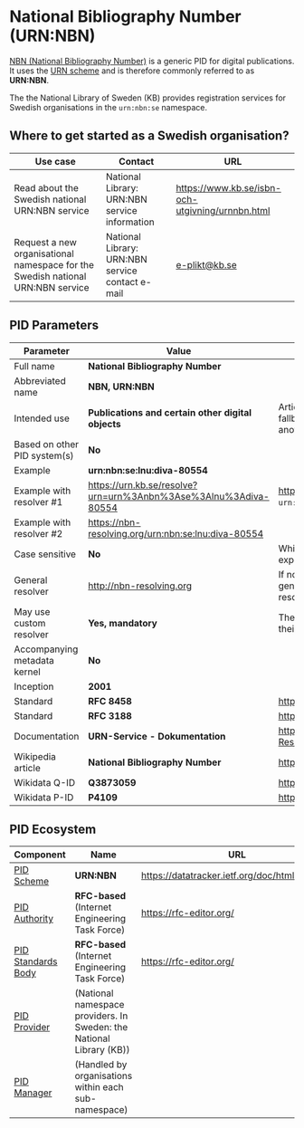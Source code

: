 # National Bibliography Number (URN:NBN)

[NBN (National Bibliography Number)](https://en.wikipedia.org/wiki/National_Bibliography_Number) is a generic PID for digital publications. 
It uses the [URN scheme](https://en.wikipedia.org/wiki/Uniform_Resource_Name) and is therefore commonly referred to as **URN:NBN**.

The the National Library of Sweden (KB) provides registration services for Swedish organisations in the `urn:nbn:se` namespace.

## Where to get started as a Swedish organisation?
| Use case                                                                   | Contact                           | URL |
| --------                                                                   | -------                           | -------                                    |
| Read about the Swedish national URN:NBN service   | National Library: URN:NBN service information       | <https://www.kb.se/isbn-och-utgivning/urnnbn.html>        |
| Request a new organisational namespace for the Swedish national URN:NBN service   | National Library: URN:NBN service contact e-mail    | [e-plikt@kb.se](mailto:e-plikt@kb.se)        |

## PID Parameters
| Parameter                                                                               | Value                                   | Details |
| --------                                                                                | -------                                 | ------- |
| Full name                                                                               | **National Bibliography Number**   ||
| Abbreviated name                                                                        | **NBN, URN:NBN**                         ||
| Intended use                                                                            | **Publications and certain other digital objects**              | Articles, reports, theses, student essays etc. Acts as a fallback identifier for publications which did not receive another primary identifier from a publisher or infrastructure. |
| Based on other PID system(s)                                                            | **No**                                  ||
| Example                                                                                 | **urn:nbn:se:lnu:diva-80554**                           ||
| Example with resolver #1                                                                  | <https://urn.kb.se/resolve?urn=urn%3Anbn%3Ase%3Alnu%3Adiva-80554>             | <https://urn.kb.se/> is the national resolver for the Swedish `urn:nbn:se` namespace. |
| Example with resolver #2                                                                  | <https://nbn-resolving.org/urn:nbn:se:lnu:diva-80554>             ||
| Case sensitive                                                                          | **No**                                 | While not being case sensitive by design, lower case is expected in practical use to avoid confusion. |
| General resolver                                                                        | <http://nbn-resolving.org>                      | If not in the `urn:nbn:de` or `urn:nbn:ch` namespaces, this general resolver only _redirects_ requests to other national resolvers. If a resolver is down, this might fail. |
| May use custom resolver                                                                 | **Yes, mandatory**  | The infrastructure is based on national resolvers serving their respective namespaces. |
| Accompanying metadata kernel                                                            | **No**                                 |  |
| Inception                                                                               | **2001**                                ||
| Standard                                                                                | **RFC 8458**                                  | <https://datatracker.ietf.org/doc/html/rfc8458> |
| Standard                                                                                | **RFC 3188**                                  | <https://datatracker.ietf.org/doc/html/rfc3188> |
| Documentation                                                                           | **URN-Service - Dokumentation**                   | <https://wiki.dnb.de/display/URNSERVDOK/URN-Resolver+API> (in German) |
| Wikipedia article                                                                       | **National Bibliography Number**      | <https://en.wikipedia.org/wiki/National_Bibliography_Number> |
| Wikidata Q-ID                                                                           | **Q3873059**                           | <https://www.wikidata.org/wiki/Q3873059> |
| Wikidata P-ID                                                                           | **P4109**                               | <https://www.wikidata.org/wiki/Property:P4109> |

## PID Ecosystem
| Component                                                                                         | Name                              | URL                                       |
| --------                                                                                          | -------                           | -------                                   |
| [PID Scheme](../pid-concepts/pid-ecosystem.md#scheme)                                             | **URN:NBN**                | <https://datatracker.ietf.org/doc/html/rfc8458>   |
| [PID Authority](../pid-concepts/pid-ecosystem.md#authority)                                       | **RFC-based** (Internet Engineering Task Force)           | <https://rfc-editor.org/>       |
| [PID Standards Body](../pid-concepts/pid-ecosystem.md#standards-body)                             | **RFC-based** (Internet Engineering Task Force) | <https://rfc-editor.org/>       |
| [PID Provider](../pid-concepts/pid-ecosystem.md#provider)                                         | (National namespace providers. In Sweden: the National Library (KB)) |                      |
| [PID Manager](../pid-concepts/pid-ecosystem.md#manager)                                           | (Handled by organisations within each sub-namespace)  | |
